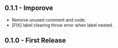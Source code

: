 ## 0.1.1 - Imporove
- Remove unused comment and code.
- [FIX] label clearing throw error when label nested.
## 0.1.0 - First Release
